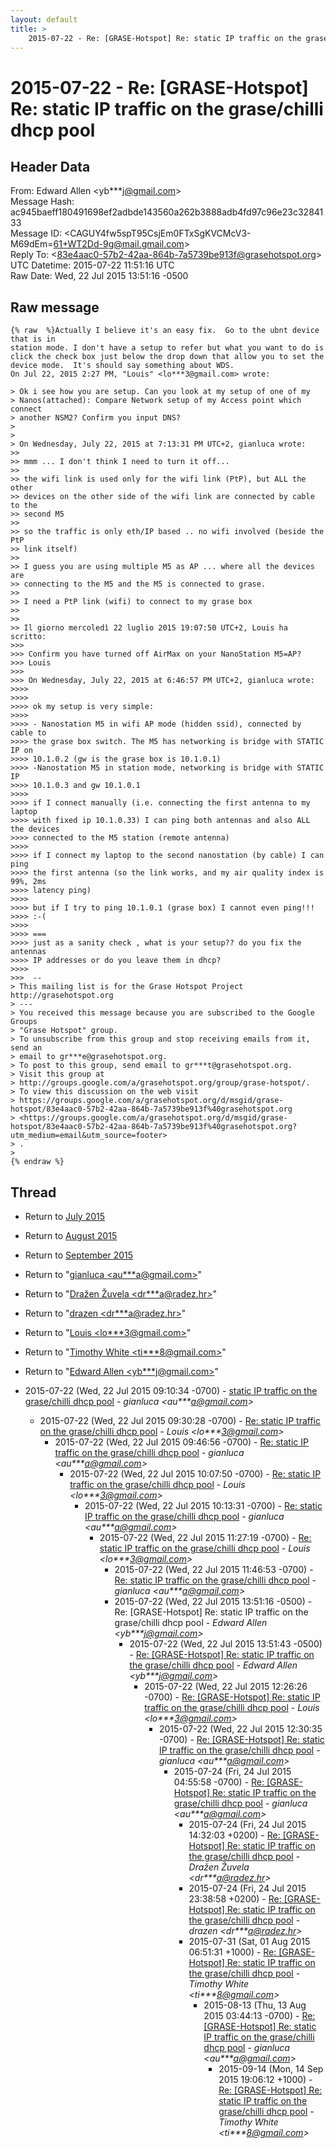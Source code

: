 ```yaml
---
layout: default
title: >
    2015-07-22 - Re: [GRASE-Hotspot] Re: static IP traffic on the grase/chilli dhcp pool
---
```


# 2015-07-22 - Re: [GRASE-Hotspot] Re: static IP traffic on the grase/chilli dhcp pool

## Header Data

From: Edward Allen \<yb***j@gmail.com\><br>
Message Hash: ac945baeff180491698ef2adbde143560a262b3888adb4fd97c96e23c3284133<br>
Message ID: \<CAGUY4fw5spT95CsjEm0FTxSgKVCMcV3-M69dEm=61+WT2Dd-9g@mail.gmail.com\><br>
Reply To: \<83e4aac0-57b2-42aa-864b-7a5739be913f@grasehotspot.org\><br>
UTC Datetime: 2015-07-22 11:51:16 UTC<br>
Raw Date: Wed, 22 Jul 2015 13:51:16 -0500<br>

## Raw message

```
{% raw  %}Actually I believe it's an easy fix.  Go to the ubnt device that is in
station mode. I don't have a setup to refer but what you want to do is
click the check box just below the drop down that allow you to set the
device mode.  It's should say something about WDS.
On Jul 22, 2015 2:27 PM, "Louis" <lo***3@gmail.com> wrote:

> Ok i see how you are setup. Can you look at my setup of one of my
> Nanos(attached): Compare Network setup of my Access point which connect
> another NSM2? Confirm you input DNS?
>
>
> On Wednesday, July 22, 2015 at 7:13:31 PM UTC+2, gianluca wrote:
>>
>> mmm ... I don't think I need to turn it off...
>>
>> the wifi link is used only for the wifi link (PtP), but ALL the other
>> devices on the other side of the wifi link are connected by cable to the
>> second M5
>>
>> so the traffic is only eth/IP based .. no wifi involved (beside the PtP
>> link itself)
>>
>> I guess you are using multiple M5 as AP ... where all the devices are
>> connecting to the M5 and the M5 is connected to grase.
>>
>> I need a PtP link (wifi) to connect to my grase box
>>
>>
>> Il giorno mercoledì 22 luglio 2015 19:07:50 UTC+2, Louis ha scritto:
>>>
>>> Confirm you have turned off AirMax on your NanoStation M5=AP?
>>> Louis
>>>
>>> On Wednesday, July 22, 2015 at 6:46:57 PM UTC+2, gianluca wrote:
>>>>
>>>>
>>>> ok my setup is very simple:
>>>>
>>>> - Nanostation M5 in wifi AP mode (hidden ssid), connected by cable to
>>>> the grase box switch. The M5 has networking is bridge with STATIC IP on
>>>> 10.1.0.2 (gw is the grase box is 10.1.0.1)
>>>> -Nanostation M5 in station mode, networking is bridge with STATIC IP
>>>> 10.1.0.3 and gw 10.1.0.1
>>>>
>>>> if I connect manually (i.e. connecting the first antenna to my laptop
>>>> with fixed ip 10.1.0.33) I can ping both antennas and also ALL the devices
>>>> connected to the M5 station (remote antenna)
>>>>
>>>> if I connect my laptop to the second nanostation (by cable) I can ping
>>>> the first antenna (so the link works, and my air quality index is 99%, 2ms
>>>> latency ping)
>>>>
>>>> but if I try to ping 10.1.0.1 (grase box) I cannot even ping!!!
>>>> :-(
>>>>
>>>> ===
>>>> just as a sanity check , what is your setup?? do you fix the antennas
>>>> IP addresses or do you leave them in dhcp?
>>>>
>>>  --
> This mailing list is for the Grase Hotspot Project http://grasehotspot.org
> ---
> You received this message because you are subscribed to the Google Groups
> "Grase Hotspot" group.
> To unsubscribe from this group and stop receiving emails from it, send an
> email to gr***e@grasehotspot.org.
> To post to this group, send email to gr***t@grasehotspot.org.
> Visit this group at
> http://groups.google.com/a/grasehotspot.org/group/grase-hotspot/.
> To view this discussion on the web visit
> https://groups.google.com/a/grasehotspot.org/d/msgid/grase-hotspot/83e4aac0-57b2-42aa-864b-7a5739be913f%40grasehotspot.org
> <https://groups.google.com/a/grasehotspot.org/d/msgid/grase-hotspot/83e4aac0-57b2-42aa-864b-7a5739be913f%40grasehotspot.org?utm_medium=email&utm_source=footer>
> .
>
{% endraw %}
```

## Thread

+ Return to [July 2015](/archive/2015/07)
+ Return to [August 2015](/archive/2015/08)
+ Return to [September 2015](/archive/2015/09)

+ Return to "[gianluca <au***a<span>@</span>gmail.com>](/authors/au___a_at_gmail_com)"
+ Return to "[Dražen Žuvela <dr***a<span>@</span>radez.hr>](/authors/dr___a_at_radez_hr)"
+ Return to "[drazen <dr***a<span>@</span>radez.hr>](/authors/dr___a_at_radez_hr)"
+ Return to "[Louis <lo***3<span>@</span>gmail.com>](/authors/lo___3_at_gmail_com)"
+ Return to "[Timothy White <ti***8<span>@</span>gmail.com>](/authors/ti___8_at_gmail_com)"
+ Return to "[Edward Allen <yb***j<span>@</span>gmail.com>](/authors/yb___j_at_gmail_com)"

+ 2015-07-22 (Wed, 22 Jul 2015 09:10:34 -0700) - [static IP traffic on the grase/chilli dhcp pool](/archive/2015/07/edc0de5c582f95869458696ffd61f4eb05288b5582ad1ebd79c59e582c7a0ee0) - _gianluca \<au***a@gmail.com\>_
  + 2015-07-22 (Wed, 22 Jul 2015 09:30:28 -0700) - [Re: static IP traffic on the grase/chilli dhcp pool](/archive/2015/07/85b7e92046164310010504beb26bd306209a6a1339994c7b5a89f86734342940) - _Louis \<lo***3@gmail.com\>_
    + 2015-07-22 (Wed, 22 Jul 2015 09:46:56 -0700) - [Re: static IP traffic on the grase/chilli dhcp pool](/archive/2015/07/f4ed5757d02579cf1a2b7899efe1fe7e45fc909063313fc573c07e079036fffc) - _gianluca \<au***a@gmail.com\>_
      + 2015-07-22 (Wed, 22 Jul 2015 10:07:50 -0700) - [Re: static IP traffic on the grase/chilli dhcp pool](/archive/2015/07/d69eadf57502400bbe356817368e66d3df6bce7bafa6d023799cede295498414) - _Louis \<lo***3@gmail.com\>_
        + 2015-07-22 (Wed, 22 Jul 2015 10:13:31 -0700) - [Re: static IP traffic on the grase/chilli dhcp pool](/archive/2015/07/a551ecb48095ad1f08ce632b8c1c276084dfa0de3150aba7ee8b781668b92efb) - _gianluca \<au***a@gmail.com\>_
          + 2015-07-22 (Wed, 22 Jul 2015 11:27:19 -0700) - [Re: static IP traffic on the grase/chilli dhcp pool](/archive/2015/07/e589d18f9a39830da601c1a88fb3aa41d1c87f0d4240dcff64ff5fc15f987525) - _Louis \<lo***3@gmail.com\>_
            + 2015-07-22 (Wed, 22 Jul 2015 11:46:53 -0700) - [Re: static IP traffic on the grase/chilli dhcp pool](/archive/2015/07/93540bced9a0ae6ea04ee0eee98090eddf5dbf93b8f942a02d633968e6ebabfb) - _gianluca \<au***a@gmail.com\>_
            + 2015-07-22 (Wed, 22 Jul 2015 13:51:16 -0500) - Re: [GRASE-Hotspot] Re: static IP traffic on the grase/chilli dhcp pool - _Edward Allen \<yb***j@gmail.com\>_
              + 2015-07-22 (Wed, 22 Jul 2015 13:51:43 -0500) - [Re: [GRASE-Hotspot] Re: static IP traffic on the grase/chilli dhcp pool](/archive/2015/07/ad6d364d1579eb77114a68eb230e0b98f685d343232c7f91c23e11b34b65d590) - _Edward Allen \<yb***j@gmail.com\>_
                + 2015-07-22 (Wed, 22 Jul 2015 12:26:26 -0700) - [Re: [GRASE-Hotspot] Re: static IP traffic on the grase/chilli dhcp pool](/archive/2015/07/c9289bfe3c09ba4fc261bb97651d50cdffa360af6c9fad43be94040f7b426ac9) - _Louis \<lo***3@gmail.com\>_
                  + 2015-07-22 (Wed, 22 Jul 2015 12:30:35 -0700) - [Re: [GRASE-Hotspot] Re: static IP traffic on the grase/chilli dhcp pool](/archive/2015/07/285cbe5389c98a518cdc3027fc3be188dfae510bf75524943fa10498884ed252) - _gianluca \<au***a@gmail.com\>_
                    + 2015-07-24 (Fri, 24 Jul 2015 04:55:58 -0700) - [Re: [GRASE-Hotspot] Re: static IP traffic on the grase/chilli dhcp pool](/archive/2015/07/7760d7d8ffa35fbbaa169bc3a67669c4f5a97e580b39969cee162b442f354570) - _gianluca \<au***a@gmail.com\>_
                      + 2015-07-24 (Fri, 24 Jul 2015 14:32:03 +0200) - [Re: [GRASE-Hotspot] Re: static IP traffic on the grase/chilli dhcp pool](/archive/2015/07/ddc47a7fe302afa8b1e55851272b9ef2e25577c7df69964a2a56ed8afa1bd5a6) - _Dražen Žuvela \<dr***a@radez.hr\>_
                      + 2015-07-24 (Fri, 24 Jul 2015 23:38:58 +0200) - [Re: [GRASE-Hotspot] Re: static IP traffic on the grase/chilli dhcp pool](/archive/2015/07/09e47b15049d11071fbee58db297734428f614c7ece934ea9bca13bc78265f99) - _drazen \<dr***a@radez.hr\>_
                      + 2015-07-31 (Sat, 01 Aug 2015 06:51:31 +1000) - [Re: [GRASE-Hotspot] Re: static IP traffic on the grase/chilli dhcp pool](/archive/2015/07/4b70833318c1221bbc8050552f5b9cacc69926c810590894a03ea6d7d79462ea) - _Timothy White \<ti***8@gmail.com\>_
                        + 2015-08-13 (Thu, 13 Aug 2015 03:44:13 -0700) - [Re: [GRASE-Hotspot] Re: static IP traffic on the grase/chilli dhcp pool](/archive/2015/08/f4f4413ad8bbeb7fc92f250e61e5f652de0ff10da63d0dd461caf5025cda82db) - _gianluca \<au***a@gmail.com\>_
                          + 2015-09-14 (Mon, 14 Sep 2015 19:06:12 +1000) - [Re: [GRASE-Hotspot] Re: static IP traffic on the grase/chilli dhcp pool](/archive/2015/09/2748b6909f1075f1e5c8c7ab8b95eeac32a8d57ae0b580b01c4f26a109d4aa0d) - _Timothy White \<ti***8@gmail.com\>_

